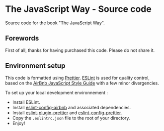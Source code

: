 # The JavaScript Way - Source code

Source code for the book "The JavaScript Way".

## Forewords

First of all, thanks for having purchased this code. Please do not share it.

## Environment setup

This code is formatted using [Prettier](https://github.com/prettier/prettier). [ESLint](http://eslint.org/) is used for quality control, based on the [AirBnb JavaScript Style Guide](https://github.com/airbnb/javascript) with a few minor divergencies.

To set up your local development environnement :

* Install ESLint.
* Install [eslint-config-airbnb](https://www.npmjs.com/package/eslint-config-airbnb) and associated dependencies.
* Install [eslint-plugin-prettier](https://github.com/prettier/eslint-plugin-prettier) and [eslint-config-prettier](https://github.com/prettier/eslint-config-prettier).
* Copy the `.eslintrc.json` file to the root of your directory.
* Enjoy!